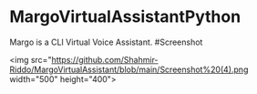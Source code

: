 # MargoVirtualAssistantPython
Margo is a CLI Virtual Voice Assistant. 
#Screenshot

<img src="https://github.com/Shahmir-Riddo/MargoVirtualAssistant/blob/main/Screenshot%20(4).png width="500" height="400">
